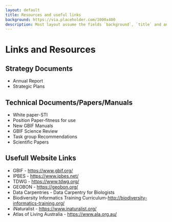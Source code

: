 ```yaml
---
layout: default
title: Resources and useful links
background: https://via.placeholder.com/1000x400
description: Most layout assume the fields `background`, `title` and an optional `description`
---
```

# Links and Resources

## Strategy Documents
   - Annual Report
   - Strategic Plans
    
## Technical Documents/Papers/Manuals
   - White paper-STI
   - Position Paper-fitness for use
   - New GBIF Manuals
   - GBIF Science Review
   - Task group Recommendations
   - Scientific Papers
   
## Usefull Website Links
 
 - GBIF - https://www.gbif.org/
 - IPBES - https://www.ipbes.net/
 - TDWG - https://www.tdwg.org/
 - GEOBON - https://geobon.org/
 - Data Carpentries - Data Carpentry for Biologists
 - Biodiversity Informatics Training Curriculum-http://biodiversity-informatics-training.org/
 - iNaturalist - https://www.inaturalist.org/
 - Atlas of Living Australia - https://www.ala.org.au/ 
